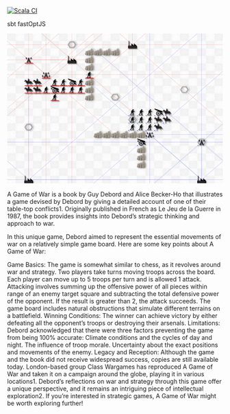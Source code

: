 [![Scala CI](https://github.com/meckesl/scalajs-debord-gow/actions/workflows/scala.yml/badge.svg)](https://github.com/meckesl/scalajs-debord-gow/actions/workflows/scala.yml)

sbt fastOptJS

![Optional Screenshot](./screenshot.png)

A Game of War is a book by Guy Debord and Alice Becker-Ho that illustrates a game devised by Debord by giving a detailed account of one of their table-top conflicts1. Originally published in French as Le Jeu de la Guerre in 1987, the book provides insights into Debord’s strategic thinking and approach to war.

In this unique game, Debord aimed to represent the essential movements of war on a relatively simple game board. Here are some key points about A Game of War:

Game Basics:
The game is somewhat similar to chess, as it revolves around war and strategy.
Two players take turns moving troops across the board.
Each player can move up to 5 troops per turn and is allowed 1 attack.
Attacking involves summing up the offensive power of all pieces within range of an enemy target square and subtracting the total defensive power of the opponent. If the result is greater than 2, the attack succeeds.
The game board includes natural obstructions that simulate different terrains on a battlefield.
Winning Conditions:
The winner can achieve victory by either defeating all the opponent’s troops or destroying their arsenals.
Limitations:
Debord acknowledged that there were three factors preventing the game from being 100% accurate:
Climate conditions and the cycles of day and night.
The influence of troop morale.
Uncertainty about the exact positions and movements of the enemy.
Legacy and Reception:
Although the game and the book did not receive widespread success, copies are still available today.
London-based group Class Wargames has reproduced A Game of War and taken it on a campaign around the globe, playing it in various locations1.
Debord’s reflections on war and strategy through this game offer a unique perspective, and it remains an intriguing piece of intellectual exploration2. If you’re interested in strategic games, A Game of War might be worth exploring further!
